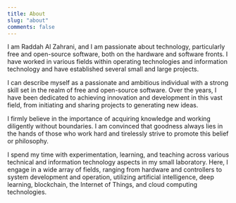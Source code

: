 ```yaml
---
title: About
slug: "about"
comments: false
---
```


I am Raddah Al Zahrani, and I am passionate about technology, particularly free and open-source software, both on the hardware and software fronts. I have worked in various fields within operating technologies and information technology and have established several small and large projects.

I can describe myself as a passionate and ambitious individual with a strong skill set in the realm of free and open-source software. Over the years, I have been dedicated to achieving innovation and development in this vast field, from initiating and sharing projects to generating new ideas.

I firmly believe in the importance of acquiring knowledge and working diligently without boundaries. I am convinced that goodness always lies in the hands of those who work hard and tirelessly strive to promote this belief or philosophy.

I spend my time with experimentation, learning, and teaching across various technical and information technology aspects in my small laboratory. Here, I engage in a wide array of fields, ranging from hardware and controllers to system development and operation, utilizing artificial intelligence, deep learning, blockchain, the Internet of Things, and cloud computing technologies.